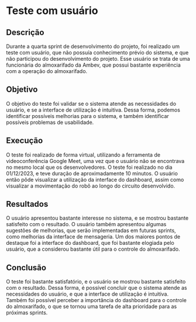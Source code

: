 # Teste com usuário

## Descrição

Durante a quarta sprint de desenvolvimento do projeto, foi realizado um teste com usuário, que não possuía conhecimento prévio do sistema, e que não participou do desenvolvimento do projeto. Esse usuário se trata de uma funcionária do almoxarifado da Ambev, que possui bastante experiência com a operação do almoxarifado.

## Objetivo

O objetivo do teste foi validar se o sistema atende as necessidades do usuário, e se a interface de utilização é intuitiva. Dessa forma, podemos identificar possíveis melhorias para o sistema, e também identificar possíveis problemas de usabilidade.

## Execução

O teste foi realizado de forma virtual, utilizando a ferramenta de videoconferência Google Meet, uma vez que o usuário não se encontrava no mesmo local que os desenvolvedores. O teste foi realizado no dia 01/12/2023, e teve duração de aproximadamente 10 minutos. O usuário então pôde visualizar a utilização da interface do dashboard, assim como visualizar a movimentação do robô ao longo do circuito desenvolvido.

## Resultados

O usuário apresentou bastante interesse no sistema, e se mostrou bastante satisfeito com o resultado. O usuário também apresentou algumas sugestões de melhorias, que serão implementadas em futuras sprints, como melhorias da interface de mensageria. Um dos maiores pontos de destaque foi a interface do dashboard, que foi bastante elogiada pelo usuário, que a considerou bastante útil para o controle do almoxarifado. 

## Conclusão

O teste foi bastante satisfatório, e o usuário se mostrou bastante satisfeito com o resultado. Dessa forma, é possível concluir que o sistema atende as necessidades do usuário, e que a interface de utilização é intuitiva. Também foi possível perceber a importância do dashboard para o controle do almoxarifado, o que se tornou uma tarefa de alta prioridade para as próximas sprints.
